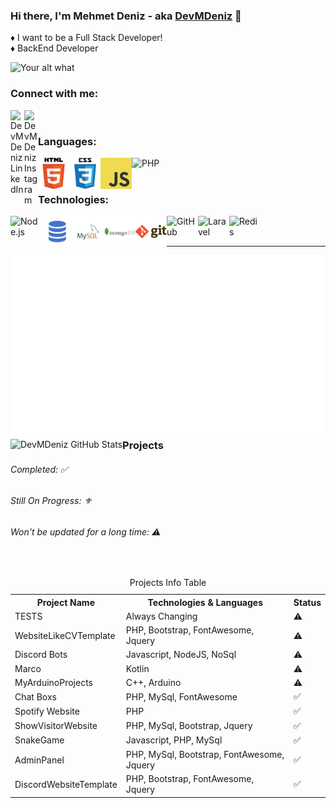 ### Hi there, I'm Mehmet Deniz - aka [DevMDeniz][instagram] 👋

♦ I want to be a Full Stack Developer! <br>
♦ BackEnd Developer <br>

<img src="https://novatorem-nine-gamma.vercel.app/api/spotify" alt="Your alt what" width="350" />

### Connect with me:

[<img align="left" alt="DevMDeniz LinkedIn" width="22px" src="https://cdn.jsdelivr.net/npm/simple-icons@v3/icons/linkedin.svg" />][linkedin]
[<img align="left" alt="DevMDeniz Instagram" width="22px" src="https://cdn.jsdelivr.net/npm/simple-icons@v3/icons/instagram.svg" />][instagram]

<br />

### Languages:
<img align="left" alt="HTML5" width="50px" src="https://raw.githubusercontent.com/github/explore/80688e429a7d4ef2fca1e82350fe8e3517d3494d/topics/html/html.png" />
<img align="left" alt="CSS3" width="50px" src="https://raw.githubusercontent.com/github/explore/80688e429a7d4ef2fca1e82350fe8e3517d3494d/topics/css/css.png" />
<img align="left" alt="JavaScript" width="50px" src="https://raw.githubusercontent.com/github/explore/80688e429a7d4ef2fca1e82350fe8e3517d3494d/topics/javascript/javascript.png" />
<img align="left" alt="PHP" width="50px" src="https://www.php.net/images/logos/new-php-logo.svg" />

<br>
<br>

### Technologies: 
<img align="left" alt="Node.js" width="50px" src="https://d3vlyaljhwga45.cloudfront.net/web-media/upload/nodejslogo.png" />
<img align="left" alt="SQL" width="50px" src="https://raw.githubusercontent.com/github/explore/80688e429a7d4ef2fca1e82350fe8e3517d3494d/topics/sql/sql.png" />
<img align="left" alt="MySQL" width="50px" src="https://raw.githubusercontent.com/github/explore/80688e429a7d4ef2fca1e82350fe8e3517d3494d/topics/mysql/mysql.png" />
<img align="left" alt="MongoDB" width="50px" src="https://raw.githubusercontent.com/github/explore/80688e429a7d4ef2fca1e82350fe8e3517d3494d/topics/mongodb/mongodb.png" />
<img align="left" alt="Git" width="50px" src="https://raw.githubusercontent.com/github/explore/80688e429a7d4ef2fca1e82350fe8e3517d3494d/topics/git/git.png" />
<img align="left" alt="GitHub" width="50px" src="https://avatars.githubusercontent.com/u/9919?s=200&v=4" />
<img align="left" alt="Laravel" width="50px" src="https://upload.wikimedia.org/wikipedia/commons/thumb/9/9a/Laravel.svg/1200px-Laravel.svg.png" />
<img align="left" alt="Redis" width="50px" src="https://user-images.githubusercontent.com/68655812/117294992-f9cb6900-ae7b-11eb-8fbf-594c39f098e7.png" />

<br />
<br />

---


  <img align="left" alt="DevMDeniz GitHub Stats" src="https://github.com/mrdenizlp/github-stats/blob/master/generated/overview.svg" />
  <img align="left" alt="DevMDeniz GitHub Stats" src="https://github-readme-stats.vercel.app/api/top-langs/?username=devmdeniz&layout=compact"/>
 

<br />
<br />
<br />
<br />

---
 ### Projects

<h6>Completed: ✅</h6>
<h6>Still On Progress: ⚜️</h6>
<h6>Won't be updated for a long time: ⚠️</h6>
<br> 

<table style="width:100%">
  <caption>Projects Info Table</caption>
    <tr>
      <th>Project Name</th>
      <th>Technologies & Languages</th>
      <th>Status</th>
    </tr>
    <tr>
      <td>TESTS</td>
      <td>Always Changing</td>
      <td>⚠️</td>
    </tr>
    <tr>
      <td>WebsiteLikeCVTemplate</td>
      <td>PHP, Bootstrap, FontAwesome, Jquery</td>
      <td>⚠️</td>
    </tr>
    <tr>
      <td>Discord Bots</td>
      <td>Javascript, NodeJS, NoSql</td>
      <td>⚠️</td>
    </tr>
      <tr>
      <td>Marco</td>
      <td>Kotlin</td>
      <td>⚠️</td>
    </tr>
    <tr>
      <td>MyArduinoProjects</td>
      <td>C++, Arduino</td>
      <td>⚠️</td>
    </tr>
    <tr>
      <td>Chat Boxs</td>
      <td>PHP, MySql, FontAwesome</td>
      <td>✅</td>
    </tr>
    <tr>
      <td>Spotify Website</td>
      <td>PHP</td>
      <td>✅</td>
    </tr>
    <tr>
      <td>ShowVisitorWebsite</td>
      <td>PHP, MySql, Bootstrap, Jquery</td>
      <td>✅</td>
    </tr>
      <tr>
      <td>SnakeGame</td>
      <td>Javascript, PHP, MySql</td>
      <td>✅</td>
    </tr>
    <tr>
      <td>AdminPanel</td>
      <td>PHP, MySql, Bootstrap, FontAwesome, Jquery</td>
      <td>✅</td>
    </tr>
      <tr>
      <td>DiscordWebsiteTemplate</td>
      <td>PHP, Bootstrap, FontAwesome, Jquery</td>
      <td>✅</td>
    </tr>
</table>




[instagram]: https://instagram.com/dev.mdeniz/
[linkedin]: https://www.linkedin.com/in/deniz-kumcu-081b00187/
